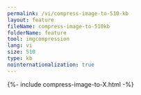 ```yaml
---
permalink: /vi/compress-image-to-510-kb
layout: feature
fileName: compress-image-to-510kb
folderName: feature
tool: imgcompression
lang: vi
size: 510
type: kb
nointernationalization: true
---
```

{%- include compress-image-to-X.html -%}       

